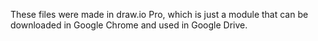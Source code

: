 These files were made in draw.io Pro, which is just a module that can be downloaded in Google Chrome and used in Google Drive.
